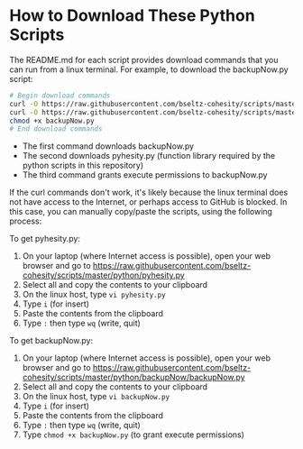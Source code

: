 # How to Download These Python Scripts

The README.md for each script provides download commands that you can run from a linux terminal. For example, to download the backupNow.py script:

```bash
# Begin download commands
curl -O https://raw.githubusercontent.com/bseltz-cohesity/scripts/master/python/backupNow/backupNow.py
curl -O https://raw.githubusercontent.com/bseltz-cohesity/scripts/master/python/pyhesity.py
chmod +x backupNow.py
# End download commands
```

* The first command downloads backupNow.py
* The second downloads pyhesity.py (function library required by the python scripts in this repository)
* The third command grants execute permissions to backupNow.py

If the curl commands don't work, it's likely because the linux terminal does not have access to the Internet, or perhaps access to GitHub is blocked. In this case, you can manually copy/paste the scripts, using the following process:

To get pyhesity.py:

1. On your laptop (where Internet access is possible), open your web browser and go to <https://raw.githubusercontent.com/bseltz-cohesity/scripts/master/python/pyhesity.py>
2. Select all and copy the contents to your clipboard
3. On the linux host, type `vi pyhesity.py`
4. Type `i` (for insert)
5. Paste the contents from the clipboard
6. Type `:` then type `wq` (write, quit)

To get backupNow.py:

1. On your laptop (where Internet access is possible), open your web browser and go to <https://raw.githubusercontent.com/bseltz-cohesity/scripts/master/python/backupNow/backupNow.py>
2. Select all and copy the contents to your clipboard
3. On the linux host, type `vi backupNow.py`
4. Type `i` (for insert)
5. Paste the contents from the clipboard
6. Type `:` then type `wq` (write, quit)
7. Type `chmod +x backupNow.py` (to grant execute permissions)
